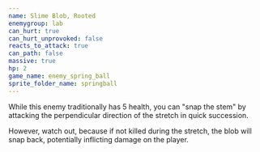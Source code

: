 ```yaml
---
name: Slime Blob, Rooted
enemygroup: lab
can_hurt: true
can_hurt_unprovoked: false
reacts_to_attack: true
can_path: false
massive: true
hp: 2
game_name: enemy_spring_ball
sprite_folder_name: springball
---
```


While this enemy traditionally has 5 health, you can "snap the stem" by attacking the perpendicular direction of the stretch in quick succession.

However, watch out, because if not killed during the stretch, the blob will snap back, potentially inflicting damage on the player.
